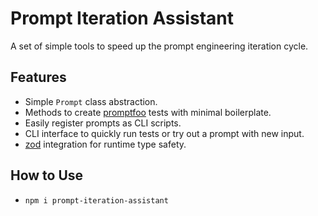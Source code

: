 # Prompt Iteration Assistant

A set of simple tools to speed up the prompt engineering iteration cycle.

## Features

- Simple `Prompt` class abstraction.
- Methods to create [promptfoo](https://promptfoo.dev/) tests with minimal boilerplate.
- Easily register prompts as CLI scripts.
- CLI interface to quickly run tests or try out a prompt with new input.
- [zod](https://zod.dev/) integration for runtime type safety.

## How to Use

- `npm i prompt-iteration-assistant`
